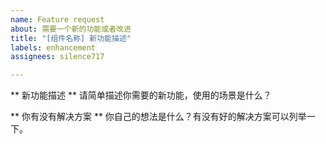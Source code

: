 ```yaml
---
name: Feature request
about: 需要一个新的功能或者改进
title: "[组件名称] 新功能描述"
labels: enhancement
assignees: silence717

---
```


** 新功能描述 **
请简单描述你需要的新功能，使用的场景是什么？

** 你有没有解决方案 **
你自己的想法是什么？有没有好的解决方案可以列举一下。
